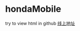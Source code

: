 # hondaMobile
try to view html in github
<a href="https://xiaopanshi.github.io/hondaMobile/honda_IM">线上地址</a>
